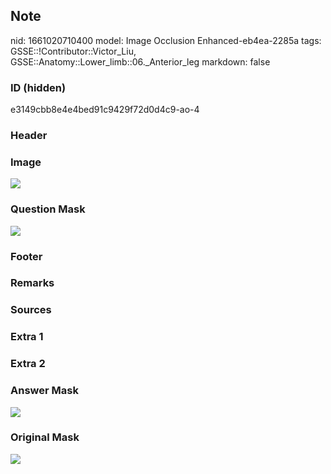 ## Note
nid: 1661020710400
model: Image Occlusion Enhanced-eb4ea-2285a
tags: GSSE::!Contributor::Victor_Liu, GSSE::Anatomy::Lower_limb::06._Anterior_leg
markdown: false

### ID (hidden)
e3149cbb8e4e4bed91c9429f72d0d4c9-ao-4

### Header


### Image
<img src="tmp5kl3j8gc.png">

### Question Mask
<img src="e3149cbb8e4e4bed91c9429f72d0d4c9-ao-4-Q.svg">

### Footer


### Remarks


### Sources


### Extra 1


### Extra 2


### Answer Mask
<img src="e3149cbb8e4e4bed91c9429f72d0d4c9-ao-4-A.svg">

### Original Mask
<img src="e3149cbb8e4e4bed91c9429f72d0d4c9-ao-O.svg">
